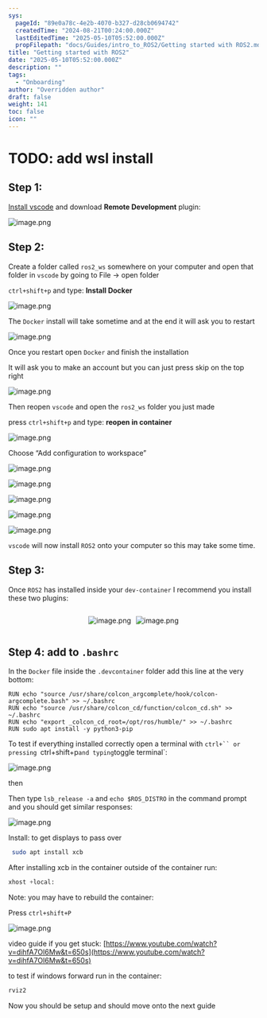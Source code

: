 ```yaml
---
sys:
  pageId: "89e0a78c-4e2b-4070-b327-d28cb0694742"
  createdTime: "2024-08-21T00:24:00.000Z"
  lastEditedTime: "2025-05-10T05:52:00.000Z"
  propFilepath: "docs/Guides/intro_to_ROS2/Getting started with ROS2.md"
title: "Getting started with ROS2"
date: "2025-05-10T05:52:00.000Z"
description: ""
tags:
  - "Onboarding"
author: "Overridden author"
draft: false
weight: 141
toc: false
icon: ""
---
```


# TODO: add wsl install

## Step 1:

[Install vscode](https://code.visualstudio.com/download) and download **Remote Development** plugin:

![image.png](https://prod-files-secure.s3.us-west-2.amazonaws.com/d518164a-d88e-44d1-a4ee-3adb3bd8bce0/efb52993-1881-4a40-b95e-6f020334f022/image.png?X-Amz-Algorithm=AWS4-HMAC-SHA256&X-Amz-Content-Sha256=UNSIGNED-PAYLOAD&X-Amz-Credential=ASIAZI2LB4665J4VIF5G%2F20250517%2Fus-west-2%2Fs3%2Faws4_request&X-Amz-Date=20250517T181041Z&X-Amz-Expires=3600&X-Amz-Security-Token=IQoJb3JpZ2luX2VjEKf%2F%2F%2F%2F%2F%2F%2F%2F%2F%2FwEaCXVzLXdlc3QtMiJIMEYCIQDU3gXfwn8bwqx6dtfw3FjDiLtpjNpqK3c8jfxXSbKt2gIhALVg%2BaS8hCAB3qfKIoec6XTwlNKi02t9k0bYf39%2FmwJDKv8DCF8QABoMNjM3NDIzMTgzODA1Igy5hMDWiTXHoLGCjS0q3AOqPnLdQj9%2F0QaM7nofTMblz%2BDaIg62v3EbD9seLLEMnk%2Bsm9gmzAosAC%2B9qYOuEA5JCKRUNNJ6ftcTz5RRWLVVZmZA1HZiwgl2EYBMJc7oHBBQDMMUmwNnxkuQzC74HnF6FjoC9MqVbVwLWPtYe3v%2FZQ4j9Zag25eEkf4hpc2zopeOULr4YGCshRTfe7O%2BsKyL2d6jWUGGmc2rVv3qK%2FSe72%2BBJWhJXbicNXhs3DYM4dlMP%2BemwSFh7sdjiu%2B6t7hsx6q7DOlqdPQ77wL7exnnycZJz9cVOr4r9vGO%2BBUYJvz1uwnXAmn8IoV4wIVkpjMkxALbzlnBpjIAzc6BaXigQzsVPi66ppEg%2FT%2BfoGpAlv47AFNhM6yAbVb0%2BNRGlOgQSZQ96BHdDEfGPS6c5by6s%2FcNEPX3VMTuTDTqRFcMmADBW1dirUOWEkB9na3wF0io7yHee81aJMOUr3ALUQUnpV3cWTnlIWmz2DegqQeo1UtrVQmX86Hl2gwQ0eOyq%2FeE1G93i2%2Bgwjpq8daUAkxdCUFf8VPpUDRP1UX%2BuP4P1jHMbXcze%2F7FqfJZbPykJWY1IP8PS%2BLPqg1CCF25vEOEgZqiUIasXUP5Ighcny0%2BL4dd1PFpSknSZT8hkDDKtaLBBjqkAeee%2Bg6%2FKvCnDr7z6C%2BZa8x491lzK7l5UGwtCKAitc2WZ0m4sC%2BrMqfz5Qpsk1GrE1CKSG2oppFv8LT2BEj4XW3aiOm3FCidUs9Ghly2lpoxAGQiw6tGC8CtZc0whk1y4DDcRGlXSqoDb8gu1WFwJd86ZIP35kZBfvqmh%2Bbn39HIm4HhGNOT6axKD65dvr9PKCD1xCXbROQb5crGFhckf2ni8E%2Fo&X-Amz-Signature=df9b8c689fa5fbef47fbbb0398f55c29076f9ff2876aa88110b853126cf14747&X-Amz-SignedHeaders=host&x-id=GetObject)

## Step 2:

Create a folder called `ros2_ws` somewhere on your computer and open that folder in `vscode` by going to File → open folder 

`ctrl+shift+p` and type: **Install Docker**

![image.png](https://prod-files-secure.s3.us-west-2.amazonaws.com/d518164a-d88e-44d1-a4ee-3adb3bd8bce0/2269dc0e-1cd5-47ff-bceb-c04ad9b2eab0/image.png?X-Amz-Algorithm=AWS4-HMAC-SHA256&X-Amz-Content-Sha256=UNSIGNED-PAYLOAD&X-Amz-Credential=ASIAZI2LB4665J4VIF5G%2F20250517%2Fus-west-2%2Fs3%2Faws4_request&X-Amz-Date=20250517T181041Z&X-Amz-Expires=3600&X-Amz-Security-Token=IQoJb3JpZ2luX2VjEKf%2F%2F%2F%2F%2F%2F%2F%2F%2F%2FwEaCXVzLXdlc3QtMiJIMEYCIQDU3gXfwn8bwqx6dtfw3FjDiLtpjNpqK3c8jfxXSbKt2gIhALVg%2BaS8hCAB3qfKIoec6XTwlNKi02t9k0bYf39%2FmwJDKv8DCF8QABoMNjM3NDIzMTgzODA1Igy5hMDWiTXHoLGCjS0q3AOqPnLdQj9%2F0QaM7nofTMblz%2BDaIg62v3EbD9seLLEMnk%2Bsm9gmzAosAC%2B9qYOuEA5JCKRUNNJ6ftcTz5RRWLVVZmZA1HZiwgl2EYBMJc7oHBBQDMMUmwNnxkuQzC74HnF6FjoC9MqVbVwLWPtYe3v%2FZQ4j9Zag25eEkf4hpc2zopeOULr4YGCshRTfe7O%2BsKyL2d6jWUGGmc2rVv3qK%2FSe72%2BBJWhJXbicNXhs3DYM4dlMP%2BemwSFh7sdjiu%2B6t7hsx6q7DOlqdPQ77wL7exnnycZJz9cVOr4r9vGO%2BBUYJvz1uwnXAmn8IoV4wIVkpjMkxALbzlnBpjIAzc6BaXigQzsVPi66ppEg%2FT%2BfoGpAlv47AFNhM6yAbVb0%2BNRGlOgQSZQ96BHdDEfGPS6c5by6s%2FcNEPX3VMTuTDTqRFcMmADBW1dirUOWEkB9na3wF0io7yHee81aJMOUr3ALUQUnpV3cWTnlIWmz2DegqQeo1UtrVQmX86Hl2gwQ0eOyq%2FeE1G93i2%2Bgwjpq8daUAkxdCUFf8VPpUDRP1UX%2BuP4P1jHMbXcze%2F7FqfJZbPykJWY1IP8PS%2BLPqg1CCF25vEOEgZqiUIasXUP5Ighcny0%2BL4dd1PFpSknSZT8hkDDKtaLBBjqkAeee%2Bg6%2FKvCnDr7z6C%2BZa8x491lzK7l5UGwtCKAitc2WZ0m4sC%2BrMqfz5Qpsk1GrE1CKSG2oppFv8LT2BEj4XW3aiOm3FCidUs9Ghly2lpoxAGQiw6tGC8CtZc0whk1y4DDcRGlXSqoDb8gu1WFwJd86ZIP35kZBfvqmh%2Bbn39HIm4HhGNOT6axKD65dvr9PKCD1xCXbROQb5crGFhckf2ni8E%2Fo&X-Amz-Signature=2bdf56f480aeca61646b45fd51625a4edfb674ddba8fac1b261ec705d0f7ee46&X-Amz-SignedHeaders=host&x-id=GetObject)

The `Docker` install will take sometime and at the end it will ask you to restart

![image.png](https://prod-files-secure.s3.us-west-2.amazonaws.com/d518164a-d88e-44d1-a4ee-3adb3bd8bce0/ed233f78-be33-4b1f-b89c-9c346c0e961e/image.png?X-Amz-Algorithm=AWS4-HMAC-SHA256&X-Amz-Content-Sha256=UNSIGNED-PAYLOAD&X-Amz-Credential=ASIAZI2LB4665J4VIF5G%2F20250517%2Fus-west-2%2Fs3%2Faws4_request&X-Amz-Date=20250517T181041Z&X-Amz-Expires=3600&X-Amz-Security-Token=IQoJb3JpZ2luX2VjEKf%2F%2F%2F%2F%2F%2F%2F%2F%2F%2FwEaCXVzLXdlc3QtMiJIMEYCIQDU3gXfwn8bwqx6dtfw3FjDiLtpjNpqK3c8jfxXSbKt2gIhALVg%2BaS8hCAB3qfKIoec6XTwlNKi02t9k0bYf39%2FmwJDKv8DCF8QABoMNjM3NDIzMTgzODA1Igy5hMDWiTXHoLGCjS0q3AOqPnLdQj9%2F0QaM7nofTMblz%2BDaIg62v3EbD9seLLEMnk%2Bsm9gmzAosAC%2B9qYOuEA5JCKRUNNJ6ftcTz5RRWLVVZmZA1HZiwgl2EYBMJc7oHBBQDMMUmwNnxkuQzC74HnF6FjoC9MqVbVwLWPtYe3v%2FZQ4j9Zag25eEkf4hpc2zopeOULr4YGCshRTfe7O%2BsKyL2d6jWUGGmc2rVv3qK%2FSe72%2BBJWhJXbicNXhs3DYM4dlMP%2BemwSFh7sdjiu%2B6t7hsx6q7DOlqdPQ77wL7exnnycZJz9cVOr4r9vGO%2BBUYJvz1uwnXAmn8IoV4wIVkpjMkxALbzlnBpjIAzc6BaXigQzsVPi66ppEg%2FT%2BfoGpAlv47AFNhM6yAbVb0%2BNRGlOgQSZQ96BHdDEfGPS6c5by6s%2FcNEPX3VMTuTDTqRFcMmADBW1dirUOWEkB9na3wF0io7yHee81aJMOUr3ALUQUnpV3cWTnlIWmz2DegqQeo1UtrVQmX86Hl2gwQ0eOyq%2FeE1G93i2%2Bgwjpq8daUAkxdCUFf8VPpUDRP1UX%2BuP4P1jHMbXcze%2F7FqfJZbPykJWY1IP8PS%2BLPqg1CCF25vEOEgZqiUIasXUP5Ighcny0%2BL4dd1PFpSknSZT8hkDDKtaLBBjqkAeee%2Bg6%2FKvCnDr7z6C%2BZa8x491lzK7l5UGwtCKAitc2WZ0m4sC%2BrMqfz5Qpsk1GrE1CKSG2oppFv8LT2BEj4XW3aiOm3FCidUs9Ghly2lpoxAGQiw6tGC8CtZc0whk1y4DDcRGlXSqoDb8gu1WFwJd86ZIP35kZBfvqmh%2Bbn39HIm4HhGNOT6axKD65dvr9PKCD1xCXbROQb5crGFhckf2ni8E%2Fo&X-Amz-Signature=30922d637d9b87fd0ec61cbc93ce2b14d22568ff53c5d25fc5fbf894ce301787&X-Amz-SignedHeaders=host&x-id=GetObject)

Once you restart open `Docker` and finish the installation

It will ask you to make an account but you can just press skip on the top right

![image.png](https://prod-files-secure.s3.us-west-2.amazonaws.com/d518164a-d88e-44d1-a4ee-3adb3bd8bce0/21010ad9-1659-4fd9-9f59-9932a09b2a3d/image.png?X-Amz-Algorithm=AWS4-HMAC-SHA256&X-Amz-Content-Sha256=UNSIGNED-PAYLOAD&X-Amz-Credential=ASIAZI2LB4665J4VIF5G%2F20250517%2Fus-west-2%2Fs3%2Faws4_request&X-Amz-Date=20250517T181041Z&X-Amz-Expires=3600&X-Amz-Security-Token=IQoJb3JpZ2luX2VjEKf%2F%2F%2F%2F%2F%2F%2F%2F%2F%2FwEaCXVzLXdlc3QtMiJIMEYCIQDU3gXfwn8bwqx6dtfw3FjDiLtpjNpqK3c8jfxXSbKt2gIhALVg%2BaS8hCAB3qfKIoec6XTwlNKi02t9k0bYf39%2FmwJDKv8DCF8QABoMNjM3NDIzMTgzODA1Igy5hMDWiTXHoLGCjS0q3AOqPnLdQj9%2F0QaM7nofTMblz%2BDaIg62v3EbD9seLLEMnk%2Bsm9gmzAosAC%2B9qYOuEA5JCKRUNNJ6ftcTz5RRWLVVZmZA1HZiwgl2EYBMJc7oHBBQDMMUmwNnxkuQzC74HnF6FjoC9MqVbVwLWPtYe3v%2FZQ4j9Zag25eEkf4hpc2zopeOULr4YGCshRTfe7O%2BsKyL2d6jWUGGmc2rVv3qK%2FSe72%2BBJWhJXbicNXhs3DYM4dlMP%2BemwSFh7sdjiu%2B6t7hsx6q7DOlqdPQ77wL7exnnycZJz9cVOr4r9vGO%2BBUYJvz1uwnXAmn8IoV4wIVkpjMkxALbzlnBpjIAzc6BaXigQzsVPi66ppEg%2FT%2BfoGpAlv47AFNhM6yAbVb0%2BNRGlOgQSZQ96BHdDEfGPS6c5by6s%2FcNEPX3VMTuTDTqRFcMmADBW1dirUOWEkB9na3wF0io7yHee81aJMOUr3ALUQUnpV3cWTnlIWmz2DegqQeo1UtrVQmX86Hl2gwQ0eOyq%2FeE1G93i2%2Bgwjpq8daUAkxdCUFf8VPpUDRP1UX%2BuP4P1jHMbXcze%2F7FqfJZbPykJWY1IP8PS%2BLPqg1CCF25vEOEgZqiUIasXUP5Ighcny0%2BL4dd1PFpSknSZT8hkDDKtaLBBjqkAeee%2Bg6%2FKvCnDr7z6C%2BZa8x491lzK7l5UGwtCKAitc2WZ0m4sC%2BrMqfz5Qpsk1GrE1CKSG2oppFv8LT2BEj4XW3aiOm3FCidUs9Ghly2lpoxAGQiw6tGC8CtZc0whk1y4DDcRGlXSqoDb8gu1WFwJd86ZIP35kZBfvqmh%2Bbn39HIm4HhGNOT6axKD65dvr9PKCD1xCXbROQb5crGFhckf2ni8E%2Fo&X-Amz-Signature=6fc703ebdfcc192d4f16db167a79295839d3c9c39f636a3d620e08657beb5899&X-Amz-SignedHeaders=host&x-id=GetObject)

Then reopen `vscode` and open the `ros2_ws` folder you just made

press `ctrl+shift+p` and type: **reopen in container**

![image.png](https://prod-files-secure.s3.us-west-2.amazonaws.com/d518164a-d88e-44d1-a4ee-3adb3bd8bce0/4e93b8c2-41ad-488c-8095-c74205196118/image.png?X-Amz-Algorithm=AWS4-HMAC-SHA256&X-Amz-Content-Sha256=UNSIGNED-PAYLOAD&X-Amz-Credential=ASIAZI2LB4665J4VIF5G%2F20250517%2Fus-west-2%2Fs3%2Faws4_request&X-Amz-Date=20250517T181041Z&X-Amz-Expires=3600&X-Amz-Security-Token=IQoJb3JpZ2luX2VjEKf%2F%2F%2F%2F%2F%2F%2F%2F%2F%2FwEaCXVzLXdlc3QtMiJIMEYCIQDU3gXfwn8bwqx6dtfw3FjDiLtpjNpqK3c8jfxXSbKt2gIhALVg%2BaS8hCAB3qfKIoec6XTwlNKi02t9k0bYf39%2FmwJDKv8DCF8QABoMNjM3NDIzMTgzODA1Igy5hMDWiTXHoLGCjS0q3AOqPnLdQj9%2F0QaM7nofTMblz%2BDaIg62v3EbD9seLLEMnk%2Bsm9gmzAosAC%2B9qYOuEA5JCKRUNNJ6ftcTz5RRWLVVZmZA1HZiwgl2EYBMJc7oHBBQDMMUmwNnxkuQzC74HnF6FjoC9MqVbVwLWPtYe3v%2FZQ4j9Zag25eEkf4hpc2zopeOULr4YGCshRTfe7O%2BsKyL2d6jWUGGmc2rVv3qK%2FSe72%2BBJWhJXbicNXhs3DYM4dlMP%2BemwSFh7sdjiu%2B6t7hsx6q7DOlqdPQ77wL7exnnycZJz9cVOr4r9vGO%2BBUYJvz1uwnXAmn8IoV4wIVkpjMkxALbzlnBpjIAzc6BaXigQzsVPi66ppEg%2FT%2BfoGpAlv47AFNhM6yAbVb0%2BNRGlOgQSZQ96BHdDEfGPS6c5by6s%2FcNEPX3VMTuTDTqRFcMmADBW1dirUOWEkB9na3wF0io7yHee81aJMOUr3ALUQUnpV3cWTnlIWmz2DegqQeo1UtrVQmX86Hl2gwQ0eOyq%2FeE1G93i2%2Bgwjpq8daUAkxdCUFf8VPpUDRP1UX%2BuP4P1jHMbXcze%2F7FqfJZbPykJWY1IP8PS%2BLPqg1CCF25vEOEgZqiUIasXUP5Ighcny0%2BL4dd1PFpSknSZT8hkDDKtaLBBjqkAeee%2Bg6%2FKvCnDr7z6C%2BZa8x491lzK7l5UGwtCKAitc2WZ0m4sC%2BrMqfz5Qpsk1GrE1CKSG2oppFv8LT2BEj4XW3aiOm3FCidUs9Ghly2lpoxAGQiw6tGC8CtZc0whk1y4DDcRGlXSqoDb8gu1WFwJd86ZIP35kZBfvqmh%2Bbn39HIm4HhGNOT6axKD65dvr9PKCD1xCXbROQb5crGFhckf2ni8E%2Fo&X-Amz-Signature=baf02842c8e52ebc04f5e31f00fd258a86172f0fc922f14b0906a3103dbac89b&X-Amz-SignedHeaders=host&x-id=GetObject)

Choose “Add configuration to workspace”

![image.png](https://prod-files-secure.s3.us-west-2.amazonaws.com/d518164a-d88e-44d1-a4ee-3adb3bd8bce0/9560b282-5060-4989-ba37-97e7b2c22476/image.png?X-Amz-Algorithm=AWS4-HMAC-SHA256&X-Amz-Content-Sha256=UNSIGNED-PAYLOAD&X-Amz-Credential=ASIAZI2LB4665J4VIF5G%2F20250517%2Fus-west-2%2Fs3%2Faws4_request&X-Amz-Date=20250517T181041Z&X-Amz-Expires=3600&X-Amz-Security-Token=IQoJb3JpZ2luX2VjEKf%2F%2F%2F%2F%2F%2F%2F%2F%2F%2FwEaCXVzLXdlc3QtMiJIMEYCIQDU3gXfwn8bwqx6dtfw3FjDiLtpjNpqK3c8jfxXSbKt2gIhALVg%2BaS8hCAB3qfKIoec6XTwlNKi02t9k0bYf39%2FmwJDKv8DCF8QABoMNjM3NDIzMTgzODA1Igy5hMDWiTXHoLGCjS0q3AOqPnLdQj9%2F0QaM7nofTMblz%2BDaIg62v3EbD9seLLEMnk%2Bsm9gmzAosAC%2B9qYOuEA5JCKRUNNJ6ftcTz5RRWLVVZmZA1HZiwgl2EYBMJc7oHBBQDMMUmwNnxkuQzC74HnF6FjoC9MqVbVwLWPtYe3v%2FZQ4j9Zag25eEkf4hpc2zopeOULr4YGCshRTfe7O%2BsKyL2d6jWUGGmc2rVv3qK%2FSe72%2BBJWhJXbicNXhs3DYM4dlMP%2BemwSFh7sdjiu%2B6t7hsx6q7DOlqdPQ77wL7exnnycZJz9cVOr4r9vGO%2BBUYJvz1uwnXAmn8IoV4wIVkpjMkxALbzlnBpjIAzc6BaXigQzsVPi66ppEg%2FT%2BfoGpAlv47AFNhM6yAbVb0%2BNRGlOgQSZQ96BHdDEfGPS6c5by6s%2FcNEPX3VMTuTDTqRFcMmADBW1dirUOWEkB9na3wF0io7yHee81aJMOUr3ALUQUnpV3cWTnlIWmz2DegqQeo1UtrVQmX86Hl2gwQ0eOyq%2FeE1G93i2%2Bgwjpq8daUAkxdCUFf8VPpUDRP1UX%2BuP4P1jHMbXcze%2F7FqfJZbPykJWY1IP8PS%2BLPqg1CCF25vEOEgZqiUIasXUP5Ighcny0%2BL4dd1PFpSknSZT8hkDDKtaLBBjqkAeee%2Bg6%2FKvCnDr7z6C%2BZa8x491lzK7l5UGwtCKAitc2WZ0m4sC%2BrMqfz5Qpsk1GrE1CKSG2oppFv8LT2BEj4XW3aiOm3FCidUs9Ghly2lpoxAGQiw6tGC8CtZc0whk1y4DDcRGlXSqoDb8gu1WFwJd86ZIP35kZBfvqmh%2Bbn39HIm4HhGNOT6axKD65dvr9PKCD1xCXbROQb5crGFhckf2ni8E%2Fo&X-Amz-Signature=70dbd0c33a3ba38bd0ea50d8160080c2b4e8e8c34bfbdeb6507ad14c0f585f33&X-Amz-SignedHeaders=host&x-id=GetObject)

![image.png](https://prod-files-secure.s3.us-west-2.amazonaws.com/d518164a-d88e-44d1-a4ee-3adb3bd8bce0/2ee63f81-886b-48e8-a553-dc6e5eac99e4/image.png?X-Amz-Algorithm=AWS4-HMAC-SHA256&X-Amz-Content-Sha256=UNSIGNED-PAYLOAD&X-Amz-Credential=ASIAZI2LB4665J4VIF5G%2F20250517%2Fus-west-2%2Fs3%2Faws4_request&X-Amz-Date=20250517T181041Z&X-Amz-Expires=3600&X-Amz-Security-Token=IQoJb3JpZ2luX2VjEKf%2F%2F%2F%2F%2F%2F%2F%2F%2F%2FwEaCXVzLXdlc3QtMiJIMEYCIQDU3gXfwn8bwqx6dtfw3FjDiLtpjNpqK3c8jfxXSbKt2gIhALVg%2BaS8hCAB3qfKIoec6XTwlNKi02t9k0bYf39%2FmwJDKv8DCF8QABoMNjM3NDIzMTgzODA1Igy5hMDWiTXHoLGCjS0q3AOqPnLdQj9%2F0QaM7nofTMblz%2BDaIg62v3EbD9seLLEMnk%2Bsm9gmzAosAC%2B9qYOuEA5JCKRUNNJ6ftcTz5RRWLVVZmZA1HZiwgl2EYBMJc7oHBBQDMMUmwNnxkuQzC74HnF6FjoC9MqVbVwLWPtYe3v%2FZQ4j9Zag25eEkf4hpc2zopeOULr4YGCshRTfe7O%2BsKyL2d6jWUGGmc2rVv3qK%2FSe72%2BBJWhJXbicNXhs3DYM4dlMP%2BemwSFh7sdjiu%2B6t7hsx6q7DOlqdPQ77wL7exnnycZJz9cVOr4r9vGO%2BBUYJvz1uwnXAmn8IoV4wIVkpjMkxALbzlnBpjIAzc6BaXigQzsVPi66ppEg%2FT%2BfoGpAlv47AFNhM6yAbVb0%2BNRGlOgQSZQ96BHdDEfGPS6c5by6s%2FcNEPX3VMTuTDTqRFcMmADBW1dirUOWEkB9na3wF0io7yHee81aJMOUr3ALUQUnpV3cWTnlIWmz2DegqQeo1UtrVQmX86Hl2gwQ0eOyq%2FeE1G93i2%2Bgwjpq8daUAkxdCUFf8VPpUDRP1UX%2BuP4P1jHMbXcze%2F7FqfJZbPykJWY1IP8PS%2BLPqg1CCF25vEOEgZqiUIasXUP5Ighcny0%2BL4dd1PFpSknSZT8hkDDKtaLBBjqkAeee%2Bg6%2FKvCnDr7z6C%2BZa8x491lzK7l5UGwtCKAitc2WZ0m4sC%2BrMqfz5Qpsk1GrE1CKSG2oppFv8LT2BEj4XW3aiOm3FCidUs9Ghly2lpoxAGQiw6tGC8CtZc0whk1y4DDcRGlXSqoDb8gu1WFwJd86ZIP35kZBfvqmh%2Bbn39HIm4HhGNOT6axKD65dvr9PKCD1xCXbROQb5crGFhckf2ni8E%2Fo&X-Amz-Signature=7fde69a976cfe1c71d2052fb986890379c1713aaec0705b9cf08be12fcfc88c0&X-Amz-SignedHeaders=host&x-id=GetObject)

![image.png](https://prod-files-secure.s3.us-west-2.amazonaws.com/d518164a-d88e-44d1-a4ee-3adb3bd8bce0/ae1580b2-b048-407e-aed9-b584224a7a04/image.png?X-Amz-Algorithm=AWS4-HMAC-SHA256&X-Amz-Content-Sha256=UNSIGNED-PAYLOAD&X-Amz-Credential=ASIAZI2LB4665J4VIF5G%2F20250517%2Fus-west-2%2Fs3%2Faws4_request&X-Amz-Date=20250517T181041Z&X-Amz-Expires=3600&X-Amz-Security-Token=IQoJb3JpZ2luX2VjEKf%2F%2F%2F%2F%2F%2F%2F%2F%2F%2FwEaCXVzLXdlc3QtMiJIMEYCIQDU3gXfwn8bwqx6dtfw3FjDiLtpjNpqK3c8jfxXSbKt2gIhALVg%2BaS8hCAB3qfKIoec6XTwlNKi02t9k0bYf39%2FmwJDKv8DCF8QABoMNjM3NDIzMTgzODA1Igy5hMDWiTXHoLGCjS0q3AOqPnLdQj9%2F0QaM7nofTMblz%2BDaIg62v3EbD9seLLEMnk%2Bsm9gmzAosAC%2B9qYOuEA5JCKRUNNJ6ftcTz5RRWLVVZmZA1HZiwgl2EYBMJc7oHBBQDMMUmwNnxkuQzC74HnF6FjoC9MqVbVwLWPtYe3v%2FZQ4j9Zag25eEkf4hpc2zopeOULr4YGCshRTfe7O%2BsKyL2d6jWUGGmc2rVv3qK%2FSe72%2BBJWhJXbicNXhs3DYM4dlMP%2BemwSFh7sdjiu%2B6t7hsx6q7DOlqdPQ77wL7exnnycZJz9cVOr4r9vGO%2BBUYJvz1uwnXAmn8IoV4wIVkpjMkxALbzlnBpjIAzc6BaXigQzsVPi66ppEg%2FT%2BfoGpAlv47AFNhM6yAbVb0%2BNRGlOgQSZQ96BHdDEfGPS6c5by6s%2FcNEPX3VMTuTDTqRFcMmADBW1dirUOWEkB9na3wF0io7yHee81aJMOUr3ALUQUnpV3cWTnlIWmz2DegqQeo1UtrVQmX86Hl2gwQ0eOyq%2FeE1G93i2%2Bgwjpq8daUAkxdCUFf8VPpUDRP1UX%2BuP4P1jHMbXcze%2F7FqfJZbPykJWY1IP8PS%2BLPqg1CCF25vEOEgZqiUIasXUP5Ighcny0%2BL4dd1PFpSknSZT8hkDDKtaLBBjqkAeee%2Bg6%2FKvCnDr7z6C%2BZa8x491lzK7l5UGwtCKAitc2WZ0m4sC%2BrMqfz5Qpsk1GrE1CKSG2oppFv8LT2BEj4XW3aiOm3FCidUs9Ghly2lpoxAGQiw6tGC8CtZc0whk1y4DDcRGlXSqoDb8gu1WFwJd86ZIP35kZBfvqmh%2Bbn39HIm4HhGNOT6axKD65dvr9PKCD1xCXbROQb5crGFhckf2ni8E%2Fo&X-Amz-Signature=e03a05de13a5259ad57fe06f0c5f202adf41d107651d56b01919ca4501c14ec1&X-Amz-SignedHeaders=host&x-id=GetObject)

![image.png](https://prod-files-secure.s3.us-west-2.amazonaws.com/d518164a-d88e-44d1-a4ee-3adb3bd8bce0/53255b28-f75e-430f-b9e3-c0ac8577e42b/image.png?X-Amz-Algorithm=AWS4-HMAC-SHA256&X-Amz-Content-Sha256=UNSIGNED-PAYLOAD&X-Amz-Credential=ASIAZI2LB4665J4VIF5G%2F20250517%2Fus-west-2%2Fs3%2Faws4_request&X-Amz-Date=20250517T181041Z&X-Amz-Expires=3600&X-Amz-Security-Token=IQoJb3JpZ2luX2VjEKf%2F%2F%2F%2F%2F%2F%2F%2F%2F%2FwEaCXVzLXdlc3QtMiJIMEYCIQDU3gXfwn8bwqx6dtfw3FjDiLtpjNpqK3c8jfxXSbKt2gIhALVg%2BaS8hCAB3qfKIoec6XTwlNKi02t9k0bYf39%2FmwJDKv8DCF8QABoMNjM3NDIzMTgzODA1Igy5hMDWiTXHoLGCjS0q3AOqPnLdQj9%2F0QaM7nofTMblz%2BDaIg62v3EbD9seLLEMnk%2Bsm9gmzAosAC%2B9qYOuEA5JCKRUNNJ6ftcTz5RRWLVVZmZA1HZiwgl2EYBMJc7oHBBQDMMUmwNnxkuQzC74HnF6FjoC9MqVbVwLWPtYe3v%2FZQ4j9Zag25eEkf4hpc2zopeOULr4YGCshRTfe7O%2BsKyL2d6jWUGGmc2rVv3qK%2FSe72%2BBJWhJXbicNXhs3DYM4dlMP%2BemwSFh7sdjiu%2B6t7hsx6q7DOlqdPQ77wL7exnnycZJz9cVOr4r9vGO%2BBUYJvz1uwnXAmn8IoV4wIVkpjMkxALbzlnBpjIAzc6BaXigQzsVPi66ppEg%2FT%2BfoGpAlv47AFNhM6yAbVb0%2BNRGlOgQSZQ96BHdDEfGPS6c5by6s%2FcNEPX3VMTuTDTqRFcMmADBW1dirUOWEkB9na3wF0io7yHee81aJMOUr3ALUQUnpV3cWTnlIWmz2DegqQeo1UtrVQmX86Hl2gwQ0eOyq%2FeE1G93i2%2Bgwjpq8daUAkxdCUFf8VPpUDRP1UX%2BuP4P1jHMbXcze%2F7FqfJZbPykJWY1IP8PS%2BLPqg1CCF25vEOEgZqiUIasXUP5Ighcny0%2BL4dd1PFpSknSZT8hkDDKtaLBBjqkAeee%2Bg6%2FKvCnDr7z6C%2BZa8x491lzK7l5UGwtCKAitc2WZ0m4sC%2BrMqfz5Qpsk1GrE1CKSG2oppFv8LT2BEj4XW3aiOm3FCidUs9Ghly2lpoxAGQiw6tGC8CtZc0whk1y4DDcRGlXSqoDb8gu1WFwJd86ZIP35kZBfvqmh%2Bbn39HIm4HhGNOT6axKD65dvr9PKCD1xCXbROQb5crGFhckf2ni8E%2Fo&X-Amz-Signature=50f9f9153df01edef49c3f6ebfa4f2da4702ba5b778efbdcefbe68b31bda4ec9&X-Amz-SignedHeaders=host&x-id=GetObject)

![image.png](https://prod-files-secure.s3.us-west-2.amazonaws.com/d518164a-d88e-44d1-a4ee-3adb3bd8bce0/7c562767-5af9-4ffb-97d1-327bcdf4ee00/image.png?X-Amz-Algorithm=AWS4-HMAC-SHA256&X-Amz-Content-Sha256=UNSIGNED-PAYLOAD&X-Amz-Credential=ASIAZI2LB4665J4VIF5G%2F20250517%2Fus-west-2%2Fs3%2Faws4_request&X-Amz-Date=20250517T181041Z&X-Amz-Expires=3600&X-Amz-Security-Token=IQoJb3JpZ2luX2VjEKf%2F%2F%2F%2F%2F%2F%2F%2F%2F%2FwEaCXVzLXdlc3QtMiJIMEYCIQDU3gXfwn8bwqx6dtfw3FjDiLtpjNpqK3c8jfxXSbKt2gIhALVg%2BaS8hCAB3qfKIoec6XTwlNKi02t9k0bYf39%2FmwJDKv8DCF8QABoMNjM3NDIzMTgzODA1Igy5hMDWiTXHoLGCjS0q3AOqPnLdQj9%2F0QaM7nofTMblz%2BDaIg62v3EbD9seLLEMnk%2Bsm9gmzAosAC%2B9qYOuEA5JCKRUNNJ6ftcTz5RRWLVVZmZA1HZiwgl2EYBMJc7oHBBQDMMUmwNnxkuQzC74HnF6FjoC9MqVbVwLWPtYe3v%2FZQ4j9Zag25eEkf4hpc2zopeOULr4YGCshRTfe7O%2BsKyL2d6jWUGGmc2rVv3qK%2FSe72%2BBJWhJXbicNXhs3DYM4dlMP%2BemwSFh7sdjiu%2B6t7hsx6q7DOlqdPQ77wL7exnnycZJz9cVOr4r9vGO%2BBUYJvz1uwnXAmn8IoV4wIVkpjMkxALbzlnBpjIAzc6BaXigQzsVPi66ppEg%2FT%2BfoGpAlv47AFNhM6yAbVb0%2BNRGlOgQSZQ96BHdDEfGPS6c5by6s%2FcNEPX3VMTuTDTqRFcMmADBW1dirUOWEkB9na3wF0io7yHee81aJMOUr3ALUQUnpV3cWTnlIWmz2DegqQeo1UtrVQmX86Hl2gwQ0eOyq%2FeE1G93i2%2Bgwjpq8daUAkxdCUFf8VPpUDRP1UX%2BuP4P1jHMbXcze%2F7FqfJZbPykJWY1IP8PS%2BLPqg1CCF25vEOEgZqiUIasXUP5Ighcny0%2BL4dd1PFpSknSZT8hkDDKtaLBBjqkAeee%2Bg6%2FKvCnDr7z6C%2BZa8x491lzK7l5UGwtCKAitc2WZ0m4sC%2BrMqfz5Qpsk1GrE1CKSG2oppFv8LT2BEj4XW3aiOm3FCidUs9Ghly2lpoxAGQiw6tGC8CtZc0whk1y4DDcRGlXSqoDb8gu1WFwJd86ZIP35kZBfvqmh%2Bbn39HIm4HhGNOT6axKD65dvr9PKCD1xCXbROQb5crGFhckf2ni8E%2Fo&X-Amz-Signature=e85b2b178863bf5824c4094e1b9fb61aff3a01cf6ca84bc3abab2e28083edb4d&X-Amz-SignedHeaders=host&x-id=GetObject)

`vscode` will now install `ROS2` onto your computer so this may take some time.

## Step 3:

Once `ROS2` has installed inside your `dev-container` I recommend you install these two plugins:

<div style="display: flex;flex-direction: row; column-gap:10px; max-width: 630px;justify-content: center;">
<div>

![image.png](https://prod-files-secure.s3.us-west-2.amazonaws.com/d518164a-d88e-44d1-a4ee-3adb3bd8bce0/3fc3d550-5a54-4ba1-ba6b-faa01cdb7369/image.png?X-Amz-Algorithm=AWS4-HMAC-SHA256&X-Amz-Content-Sha256=UNSIGNED-PAYLOAD&X-Amz-Credential=ASIAZI2LB466XEYR2BYY%2F20250517%2Fus-west-2%2Fs3%2Faws4_request&X-Amz-Date=20250517T181044Z&X-Amz-Expires=3600&X-Amz-Security-Token=IQoJb3JpZ2luX2VjEKf%2F%2F%2F%2F%2F%2F%2F%2F%2F%2FwEaCXVzLXdlc3QtMiJHMEUCIFHuFNMyrQCm%2FiSl2MePZYJKpu%2FK5LbNGG2bZeo1UQrSAiEAkAXl1L%2BZBBn7joyOUK2f3gYzy66ow41MT06VlvCILrgq%2FwMIXxAAGgw2Mzc0MjMxODM4MDUiDJTsMEZzZpk5bMAJHyrcA19RRa2s5lzL5vdqNQ8VSssA%2FEkm1ROpGOrXja6CakMZmUjfIkuvwIuKaqmYj9TeD%2FEAVosRn%2Fn4nolSJ2Z%2BJXZ4uJtteXfGfhk%2FSQmDTJ9xXzOuOJV2WJs01TKhGu%2B53bgvszXydFTm7uEzCJZEQsPVm9eRzHF2faNIdDhZbmc7XMQTa2kESmV9gnpf5UbBV3N5VDe2elNrHjlAAQQ%2FcgFowVYwrgBSFEyDwDbxcnQRvuhMNjz0CYI0UfZRFBza4FZMAIY%2B%2FjZMLhIPN5TPEl6bx2frYoO9DIKmNA0Zs2HfqxU6IfDWf1Vw001OTpcOd9WnVlqHj3bDB6yIlVbVZdi3U%2FqtCTlRAaNXfITmFfdSiiRmqNv7yJBI42hbsiHLEkz5ygU8uJ7ISgUf12crcrdl4Cz97xnazFFOEgvfz2CXj7lVv6OVDVSjwIPoq8SDltQimJShTZUqxbrNjguZ0b5gW6BcqRmJTAKXdKSLVy1zzTLfmqYxDQF%2BmI8Kq3SqL4f%2F%2FxOhob28JABJU6zOZ%2FJ0Po9oDBiLqXy8vYqjUdB0bv%2Bdr502cdoIXpz74v3Hd52Fvvv6zyOH%2F%2FOY3fwyDFpMpzjlrLp1V3iTGc3t6tP762v6JzihtNwsJi3aMPi2osEGOqUBaODYSWY04Krh19cLvkcCuTbUbCtwc2MrV0vPCgy7WHpKDfxY3nxbTcOWJHIY4hDPgvINz%2BWXNyiEKMzDdOPJXHP2cCptDV9DZuntvcaOAlybkabAFfTluCrK8qwjHcTntDDUbkfyw5oqP4mVcfXzs7LZJIhtT2xj9qr5KYGyCag%2BitoHYAe5WDNCs9Z5EADa4eP3Ux9XJUhk7ofByK4rvHl%2BD0EN&X-Amz-Signature=b67f2e55cf7357d8267254b0a3889b79ae7ad0a40c6027138b935617c2020d7b&X-Amz-SignedHeaders=host&x-id=GetObject)

</div>
<div>

![image.png](https://prod-files-secure.s3.us-west-2.amazonaws.com/d518164a-d88e-44d1-a4ee-3adb3bd8bce0/d994cc66-13c2-4093-a5a3-f84cf4601a82/image.png?X-Amz-Algorithm=AWS4-HMAC-SHA256&X-Amz-Content-Sha256=UNSIGNED-PAYLOAD&X-Amz-Credential=ASIAZI2LB466W5NZMQZ5%2F20250517%2Fus-west-2%2Fs3%2Faws4_request&X-Amz-Date=20250517T181046Z&X-Amz-Expires=3600&X-Amz-Security-Token=IQoJb3JpZ2luX2VjEKf%2F%2F%2F%2F%2F%2F%2F%2F%2F%2FwEaCXVzLXdlc3QtMiJIMEYCIQDrQDx7i%2FDHiJSJ6TqlUqZ%2FbhW87vJ9Kat1N9UCNT6OqwIhAKkZOPybsrEXCBQxuxsnI3sSXaKD5COyHM8WRG2Hg5NgKv8DCF8QABoMNjM3NDIzMTgzODA1IgwnRBoRGU0TO1j33%2BQq3AMIXqrcTU4WPvEH1VU%2Bkf5WRurdGnvPbzFNSdcVUOc2TJRIVqrvOF%2BggeL1TzQgeqnxdnc%2BWb0JD%2BmuldUJs8kjDYBE2ZBRXj8i%2F7%2Bgz9sdtWCYhrDNvlZM2YGOeNeleWmVqvh%2BwWLRXwmpV8JPfTIjCvZxgOQBLsiKY80roLyPOv0hHw4W0olFg2JGDKdsDDvSS0ih6%2FbfZWrc2yu3bgjtBWRuOx0OAILzvU5PbNu80oPRac4zh8AepHOU36FctgEUxlmyFymUNA3DqY1WnM6gI7otqYeCWJTAAZOesiLA7iLSioBZ84buAIm3vs93GgQqncgoTopJrM%2B2wfnshqF6XnCdS%2BQiJiUOYDd0O%2F3cOoxC0fCzpvPqOmeBKltW3AlCgVxESoJ9sDZjS1u63bqXcNv%2Fg%2Fl1tFJhznDkgrOKDjQfWOSBWMDosbnDY8jV6oc8az5usf0rfNAL%2BWml%2BV%2Bdfzig6bKe8HSek4CJ3B%2FL%2Bja2krhBTlU83a7vYC1JSTx82nHNTE9PqOx2TroCwanLtSXTcUaWUN%2BuzjWVGddRF%2BH%2FD9Mt9EXEKS%2Bvd12eP4%2F3qTtAUq6a%2FDqcKpEqYC0pBCxmVtu4NW8WMHTaoMUPiN0VY5uMAk3e5MEWgTDXtqLBBjqkAeIFQJxmcB88GF35adTztrEzxHq0z1xz1k0Zo%2FkHLDzSczG3105J65KdjNyuQxuXJSHA6cXxverK%2BRcKAYPdNR3HHWODaNvQ25OOcI5vmV3i%2BDCwcJ9S0p8twDdH4oSp1JYcjtKWBdpHsWX82qN0ToA2Oy9u248YLadGESQqIQntopAZ1FS3bkJu5BdrQvGyCNDuVCQj0aBUSl8eXYPKQTg%2Fz4iD&X-Amz-Signature=cd0854b8ec0fee565cc056d9cf8493207cf882de192dcc747260fb01d12e11d8&X-Amz-SignedHeaders=host&x-id=GetObject)

</div>
</div>

## Step 4: add to `.bashrc`

In the `Docker` file inside the `.devcontainer` folder add this line at the very bottom: 

```docker
RUN echo "source /usr/share/colcon_argcomplete/hook/colcon-argcomplete.bash" >> ~/.bashrc
RUN echo "source /usr/share/colcon_cd/function/colcon_cd.sh" >> ~/.bashrc
RUN echo "export _colcon_cd_root=/opt/ros/humble/" >> ~/.bashrc
RUN sudo apt install -y python3-pip 
```

To test if everything installed correctly open a terminal with `ctrl+`` or pressing `ctrl+shift+p` and typing `toggle terminal`:

![image.png](https://prod-files-secure.s3.us-west-2.amazonaws.com/d518164a-d88e-44d1-a4ee-3adb3bd8bce0/6a4943d8-b04e-4c02-9a58-775f3384d1a5/image.png?X-Amz-Algorithm=AWS4-HMAC-SHA256&X-Amz-Content-Sha256=UNSIGNED-PAYLOAD&X-Amz-Credential=ASIAZI2LB4665J4VIF5G%2F20250517%2Fus-west-2%2Fs3%2Faws4_request&X-Amz-Date=20250517T181041Z&X-Amz-Expires=3600&X-Amz-Security-Token=IQoJb3JpZ2luX2VjEKf%2F%2F%2F%2F%2F%2F%2F%2F%2F%2FwEaCXVzLXdlc3QtMiJIMEYCIQDU3gXfwn8bwqx6dtfw3FjDiLtpjNpqK3c8jfxXSbKt2gIhALVg%2BaS8hCAB3qfKIoec6XTwlNKi02t9k0bYf39%2FmwJDKv8DCF8QABoMNjM3NDIzMTgzODA1Igy5hMDWiTXHoLGCjS0q3AOqPnLdQj9%2F0QaM7nofTMblz%2BDaIg62v3EbD9seLLEMnk%2Bsm9gmzAosAC%2B9qYOuEA5JCKRUNNJ6ftcTz5RRWLVVZmZA1HZiwgl2EYBMJc7oHBBQDMMUmwNnxkuQzC74HnF6FjoC9MqVbVwLWPtYe3v%2FZQ4j9Zag25eEkf4hpc2zopeOULr4YGCshRTfe7O%2BsKyL2d6jWUGGmc2rVv3qK%2FSe72%2BBJWhJXbicNXhs3DYM4dlMP%2BemwSFh7sdjiu%2B6t7hsx6q7DOlqdPQ77wL7exnnycZJz9cVOr4r9vGO%2BBUYJvz1uwnXAmn8IoV4wIVkpjMkxALbzlnBpjIAzc6BaXigQzsVPi66ppEg%2FT%2BfoGpAlv47AFNhM6yAbVb0%2BNRGlOgQSZQ96BHdDEfGPS6c5by6s%2FcNEPX3VMTuTDTqRFcMmADBW1dirUOWEkB9na3wF0io7yHee81aJMOUr3ALUQUnpV3cWTnlIWmz2DegqQeo1UtrVQmX86Hl2gwQ0eOyq%2FeE1G93i2%2Bgwjpq8daUAkxdCUFf8VPpUDRP1UX%2BuP4P1jHMbXcze%2F7FqfJZbPykJWY1IP8PS%2BLPqg1CCF25vEOEgZqiUIasXUP5Ighcny0%2BL4dd1PFpSknSZT8hkDDKtaLBBjqkAeee%2Bg6%2FKvCnDr7z6C%2BZa8x491lzK7l5UGwtCKAitc2WZ0m4sC%2BrMqfz5Qpsk1GrE1CKSG2oppFv8LT2BEj4XW3aiOm3FCidUs9Ghly2lpoxAGQiw6tGC8CtZc0whk1y4DDcRGlXSqoDb8gu1WFwJd86ZIP35kZBfvqmh%2Bbn39HIm4HhGNOT6axKD65dvr9PKCD1xCXbROQb5crGFhckf2ni8E%2Fo&X-Amz-Signature=0b63f74eb4e1730768f95f66966ed69fbb81ef7337192d1be77dad85b94e0377&X-Amz-SignedHeaders=host&x-id=GetObject)

then 

Then type `lsb_release -a` and `echo $ROS_DISTRO` in the command prompt and you should get similar responses:

![image.png](https://prod-files-secure.s3.us-west-2.amazonaws.com/d518164a-d88e-44d1-a4ee-3adb3bd8bce0/3e635dec-a805-4e85-8b9e-d000e5b71a4e/image.png?X-Amz-Algorithm=AWS4-HMAC-SHA256&X-Amz-Content-Sha256=UNSIGNED-PAYLOAD&X-Amz-Credential=ASIAZI2LB4665J4VIF5G%2F20250517%2Fus-west-2%2Fs3%2Faws4_request&X-Amz-Date=20250517T181041Z&X-Amz-Expires=3600&X-Amz-Security-Token=IQoJb3JpZ2luX2VjEKf%2F%2F%2F%2F%2F%2F%2F%2F%2F%2FwEaCXVzLXdlc3QtMiJIMEYCIQDU3gXfwn8bwqx6dtfw3FjDiLtpjNpqK3c8jfxXSbKt2gIhALVg%2BaS8hCAB3qfKIoec6XTwlNKi02t9k0bYf39%2FmwJDKv8DCF8QABoMNjM3NDIzMTgzODA1Igy5hMDWiTXHoLGCjS0q3AOqPnLdQj9%2F0QaM7nofTMblz%2BDaIg62v3EbD9seLLEMnk%2Bsm9gmzAosAC%2B9qYOuEA5JCKRUNNJ6ftcTz5RRWLVVZmZA1HZiwgl2EYBMJc7oHBBQDMMUmwNnxkuQzC74HnF6FjoC9MqVbVwLWPtYe3v%2FZQ4j9Zag25eEkf4hpc2zopeOULr4YGCshRTfe7O%2BsKyL2d6jWUGGmc2rVv3qK%2FSe72%2BBJWhJXbicNXhs3DYM4dlMP%2BemwSFh7sdjiu%2B6t7hsx6q7DOlqdPQ77wL7exnnycZJz9cVOr4r9vGO%2BBUYJvz1uwnXAmn8IoV4wIVkpjMkxALbzlnBpjIAzc6BaXigQzsVPi66ppEg%2FT%2BfoGpAlv47AFNhM6yAbVb0%2BNRGlOgQSZQ96BHdDEfGPS6c5by6s%2FcNEPX3VMTuTDTqRFcMmADBW1dirUOWEkB9na3wF0io7yHee81aJMOUr3ALUQUnpV3cWTnlIWmz2DegqQeo1UtrVQmX86Hl2gwQ0eOyq%2FeE1G93i2%2Bgwjpq8daUAkxdCUFf8VPpUDRP1UX%2BuP4P1jHMbXcze%2F7FqfJZbPykJWY1IP8PS%2BLPqg1CCF25vEOEgZqiUIasXUP5Ighcny0%2BL4dd1PFpSknSZT8hkDDKtaLBBjqkAeee%2Bg6%2FKvCnDr7z6C%2BZa8x491lzK7l5UGwtCKAitc2WZ0m4sC%2BrMqfz5Qpsk1GrE1CKSG2oppFv8LT2BEj4XW3aiOm3FCidUs9Ghly2lpoxAGQiw6tGC8CtZc0whk1y4DDcRGlXSqoDb8gu1WFwJd86ZIP35kZBfvqmh%2Bbn39HIm4HhGNOT6axKD65dvr9PKCD1xCXbROQb5crGFhckf2ni8E%2Fo&X-Amz-Signature=de711f1ba2ff7cd26e29b73b6cb9f3acd92fc04abad0af8f3449383f32e3754d&X-Amz-SignedHeaders=host&x-id=GetObject)

Install:  to get displays to pass over

```bash
 sudo apt install xcb
```

After installing xcb in the container outside of the container run:

```python
xhost +local:
```

Note: you may have to rebuild the container:

Press `ctrl+shift+P`

![image.png](https://prod-files-secure.s3.us-west-2.amazonaws.com/d518164a-d88e-44d1-a4ee-3adb3bd8bce0/6c2be660-2618-4c38-9c26-53554f7a0b7b/image.png?X-Amz-Algorithm=AWS4-HMAC-SHA256&X-Amz-Content-Sha256=UNSIGNED-PAYLOAD&X-Amz-Credential=ASIAZI2LB4665J4VIF5G%2F20250517%2Fus-west-2%2Fs3%2Faws4_request&X-Amz-Date=20250517T181041Z&X-Amz-Expires=3600&X-Amz-Security-Token=IQoJb3JpZ2luX2VjEKf%2F%2F%2F%2F%2F%2F%2F%2F%2F%2FwEaCXVzLXdlc3QtMiJIMEYCIQDU3gXfwn8bwqx6dtfw3FjDiLtpjNpqK3c8jfxXSbKt2gIhALVg%2BaS8hCAB3qfKIoec6XTwlNKi02t9k0bYf39%2FmwJDKv8DCF8QABoMNjM3NDIzMTgzODA1Igy5hMDWiTXHoLGCjS0q3AOqPnLdQj9%2F0QaM7nofTMblz%2BDaIg62v3EbD9seLLEMnk%2Bsm9gmzAosAC%2B9qYOuEA5JCKRUNNJ6ftcTz5RRWLVVZmZA1HZiwgl2EYBMJc7oHBBQDMMUmwNnxkuQzC74HnF6FjoC9MqVbVwLWPtYe3v%2FZQ4j9Zag25eEkf4hpc2zopeOULr4YGCshRTfe7O%2BsKyL2d6jWUGGmc2rVv3qK%2FSe72%2BBJWhJXbicNXhs3DYM4dlMP%2BemwSFh7sdjiu%2B6t7hsx6q7DOlqdPQ77wL7exnnycZJz9cVOr4r9vGO%2BBUYJvz1uwnXAmn8IoV4wIVkpjMkxALbzlnBpjIAzc6BaXigQzsVPi66ppEg%2FT%2BfoGpAlv47AFNhM6yAbVb0%2BNRGlOgQSZQ96BHdDEfGPS6c5by6s%2FcNEPX3VMTuTDTqRFcMmADBW1dirUOWEkB9na3wF0io7yHee81aJMOUr3ALUQUnpV3cWTnlIWmz2DegqQeo1UtrVQmX86Hl2gwQ0eOyq%2FeE1G93i2%2Bgwjpq8daUAkxdCUFf8VPpUDRP1UX%2BuP4P1jHMbXcze%2F7FqfJZbPykJWY1IP8PS%2BLPqg1CCF25vEOEgZqiUIasXUP5Ighcny0%2BL4dd1PFpSknSZT8hkDDKtaLBBjqkAeee%2Bg6%2FKvCnDr7z6C%2BZa8x491lzK7l5UGwtCKAitc2WZ0m4sC%2BrMqfz5Qpsk1GrE1CKSG2oppFv8LT2BEj4XW3aiOm3FCidUs9Ghly2lpoxAGQiw6tGC8CtZc0whk1y4DDcRGlXSqoDb8gu1WFwJd86ZIP35kZBfvqmh%2Bbn39HIm4HhGNOT6axKD65dvr9PKCD1xCXbROQb5crGFhckf2ni8E%2Fo&X-Amz-Signature=3bb0a13c945be7ded60b024992db0fcba2414bac4712c2e84c6603c669ef94ce&X-Amz-SignedHeaders=host&x-id=GetObject)

video guide if you get stuck: [https://www.youtube.com/watch?v=dihfA7Ol6Mw&t=650s](https://www.youtube.com/watch?v=dihfA7Ol6Mw&t=650s)

to test if windows forward run in the container:

```bash
rviz2
```

Now you should be setup and should move onto the next guide 

